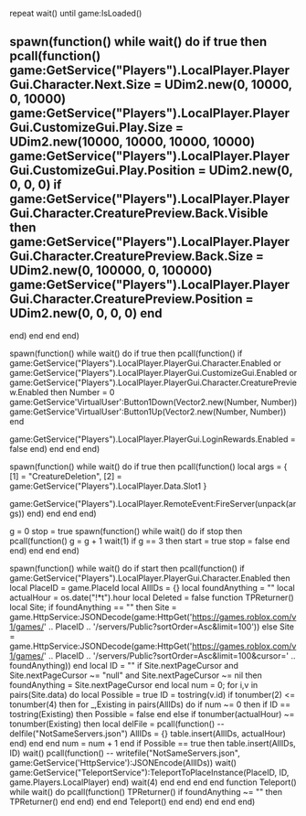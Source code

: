 repeat wait() until game:IsLoaded()

spawn(function()
while wait() do
if true then
pcall(function()
game:GetService("Players").LocalPlayer.PlayerGui.Character.Next.Size = UDim2.new(0, 10000, 0, 10000)
game:GetService("Players").LocalPlayer.PlayerGui.CustomizeGui.Play.Size = UDim2.new(10000, 10000, 10000, 10000)
game:GetService("Players").LocalPlayer.PlayerGui.CustomizeGui.Play.Position = UDim2.new(0, 0, 0, 0)
if game:GetService("Players").LocalPlayer.PlayerGui.Character.CreaturePreview.Back.Visible then
    game:GetService("Players").LocalPlayer.PlayerGui.Character.CreaturePreview.Back.Size = UDim2.new(0, 100000, 0, 100000)
    game:GetService("Players").LocalPlayer.PlayerGui.Character.CreaturePreview.Position = UDim2.new(0, 0, 0, 0)
end
--
end)
end
end
end)

spawn(function()
while wait() do
if true then
pcall(function()
if game:GetService("Players").LocalPlayer.PlayerGui.Character.Enabled or game:GetService("Players").LocalPlayer.PlayerGui.CustomizeGui.Enabled or game:GetService("Players").LocalPlayer.PlayerGui.Character.CreaturePreview.Enabled then
    Number = 0
    game:GetService'VirtualUser':Button1Down(Vector2.new(Number, Number))
    game:GetService'VirtualUser':Button1Up(Vector2.new(Number, Number))
end

game:GetService("Players").LocalPlayer.PlayerGui.LoginRewards.Enabled = false
end)
end
end
end)

spawn(function()
while wait() do
if true then
pcall(function()
local args = {
    [1] = "CreatureDeletion",
    [2] = game:GetService("Players").LocalPlayer.Data.Slot1
}

game:GetService("Players").LocalPlayer.RemoteEvent:FireServer(unpack(args))
end)
end
end
end)

g = 0
stop = true
spawn(function()
while wait() do
if stop then
pcall(function()
    g = g + 1
    wait(1)
    if g == 3 then
        start = true
        stop = false
    end
end)
end
end
end)

spawn(function()
while wait() do
if start then
pcall(function()
    if game:GetService("Players").LocalPlayer.PlayerGui.Character.Enabled then
		local PlaceID = game.PlaceId
		local AllIDs = {}
		local foundAnything = ""
		local actualHour = os.date("!*t").hour
		local Deleted = false
		function TPReturner()
			local Site;
			if foundAnything == "" then
				Site = game.HttpService:JSONDecode(game:HttpGet('https://games.roblox.com/v1/games/' .. PlaceID .. '/servers/Public?sortOrder=Asc&limit=100'))
			else
				Site = game.HttpService:JSONDecode(game:HttpGet('https://games.roblox.com/v1/games/' .. PlaceID .. '/servers/Public?sortOrder=Asc&limit=100&cursor=' .. foundAnything))
			end
			local ID = ""
			if Site.nextPageCursor and Site.nextPageCursor ~= "null" and Site.nextPageCursor ~= nil then
				foundAnything = Site.nextPageCursor
			end
			local num = 0;
			for i,v in pairs(Site.data) do
				local Possible = true
				ID = tostring(v.id)
				if tonumber(2) <= tonumber(4) then
					for _,Existing in pairs(AllIDs) do
						if num ~= 0 then
							if ID == tostring(Existing) then
								Possible = false
							end
						else
							if tonumber(actualHour) ~= tonumber(Existing) then
								local delFile = pcall(function()
									-- delfile("NotSameServers.json")
									AllIDs = {}
									table.insert(AllIDs, actualHour)
								end)
							end
						end
						num = num + 1
					end
					if Possible == true then
						table.insert(AllIDs, ID)
						wait()
						pcall(function()
							-- writefile("NotSameServers.json", game:GetService('HttpService'):JSONEncode(AllIDs))
							wait()
							game:GetService("TeleportService"):TeleportToPlaceInstance(PlaceID, ID, game.Players.LocalPlayer)
						end)
						wait(4)
					end
				end
			end
		end
		function Teleport() 
			while wait() do
				pcall(function()
					TPReturner()
					if foundAnything ~= "" then
						TPReturner()
					end
				end)
			end
		end
		Teleport()
    end
end)
end
end
end)
